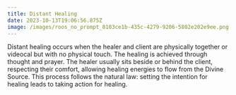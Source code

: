 ```yaml
---
title: Distant Healing
date: 2023-10-13T19:06:56.875Z
image: /images/roos_no_prompt_8103ce1b-435c-4279-9206-5802e202e9ee.png
---
```

Distant healing occurs when the healer and client are physically together or videocal but with no physical touch. The healing is achieved through thought and prayer. The healer usually sits beside or behind the client, respecting their comfort, allowing healing energies to flow from the Divine Source. This process follows the natural law: setting the intention for healing leads to taking action for healing.